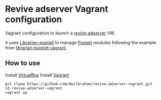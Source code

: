 # Revive adserver Vagrant configuration

Vagrant configuration to launch a 
[revive-adserver](https://github.com/revive-adserver/revive-adserver) VM.

It uses [Librarian-puppet](https://github.com/rodjek/librarian-puppet) to manage
[Puppet](http://puppetlabs.com/) modules following the example from 
[librarian-puppet-vagrant](https://github.com/purple52/librarian-puppet-vagrant).

## How to use

Install [VirtualBox](https://www.virtualbox.org/wiki/Downloads)
Install [Vagrant](http://www.vagrantup.com/downloads.html)

    git clone https://github.com/dwilbraham/revive-adserver-vagrant.git
    cd revive-adserver-vagrant
    vagrant up
    
